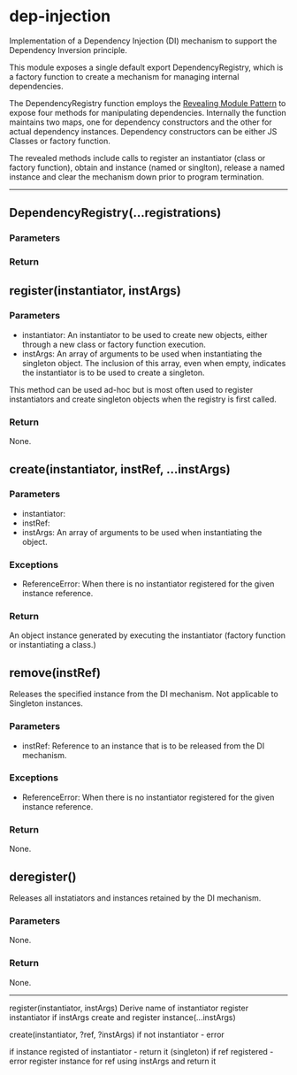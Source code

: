 # dep-injection

Implementation of a Dependency Injection (DI) mechanism to support the Dependency Inversion principle.

This module exposes a single default export DependencyRegistry, which is a factory function to create a mechanism for managing internal dependencies.

The DependencyRegistry function employs the [Revealing Module Pattern](https://www.oreilly.com/library/view/learning-javascript-design/9781449334840/ch09s03.html) to expose four methods for manipulating dependencies. Internally the function maintains two maps, one for dependency constructors and the other for actual dependency instances. Dependency constructors can be either JS Classes or factory function.

The revealed methods include calls to register an instantiator (class or factory function), obtain and instance (named or singlton), release a named instance and clear the mechanism down prior to program termination.

---

## DependencyRegistry(...registrations)

### Parameters

### Return

## register(instantiator, instArgs)

### Parameters

- instantiator: An instantiator to be used to create new objects, either through a new class or factory function execution.
- instArgs: An array of arguments to be used when instantiating the singleton object. The inclusion of this array, even when empty, indicates the instantiator is to be used to create a singleton.

This method can be used ad-hoc but is most often used to register instantiators and create singleton objects when the registry is first called.

### Return

None.

## create(instantiator, instRef, ...instArgs)

### Parameters

- instantiator:
- instRef:
- instArgs: An array of arguments to be used when instantiating the object.

### Exceptions

- ReferenceError: When there is no instantiator registered for the given instance reference.

### Return

An object instance generated by executing the instantiator (factory function or instantiating a class.)

## remove(instRef)

Releases the specified instance from the DI mechanism. Not applicable to Singleton instances.

### Parameters

- instRef: Reference to an instance that is to be released from the DI mechanism.

### Exceptions

- ReferenceError: When there is no instantiator registered for the given instance reference.

### Return

None.

## deregister()

Releases all instatiators and instances retained by the DI mechanism.

### Parameters

None.

### Return

None.

---

register(instantiator, instArgs)
Derive name of instantiator
register instantiator
if instArgs
create and register instance(...instArgs)

create(instantiator, ?ref, ?instArgs)
if not instantiator - error

if instance registed of instantiator - return it (singleton)
if ref registered - error
register instance for ref using instArgs and return it
